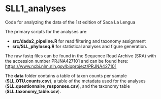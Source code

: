 # SLL1_analyses
Code for analyzing the data of the 1st edition of Saca La Lengua

The primary scripts for the analyses are:
- **src/dada2_pipeline.R** for read filtering and taxonomy assignment
- **src/SLL_phyloseq.R** for statistical analyses and figure generation.

The raw fastq files can be found in the Sequence Read Archive (SRA) with the accession number PRJNA427101 and can be found here: https://www.ncbi.nlm.nih.gov/bioproject/PRJNA427101

The **data** folder contains a table of taxon counts per sample (**SLL.OTU.counts.csv**), a table of the metadata used for the analyses (**SLL.questionnaire_responses.csv**), and the taxonomy table (**SLL.taxonomy_table.csv**).
